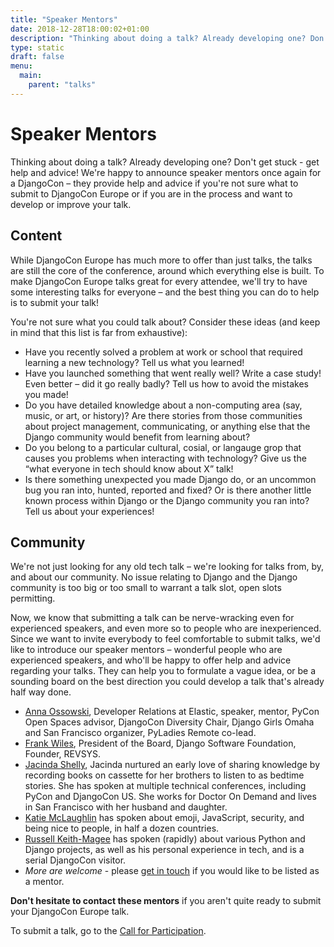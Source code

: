 ```yaml
---
title: "Speaker Mentors"
date: 2018-12-28T18:00:02+01:00
description: "Thinking about doing a talk? Already developing one? Don't get stuck - get help and advice!"
type: static
draft: false
menu:
  main:
    parent: "talks"
---
```


# Speaker Mentors

Thinking about doing a talk? Already developing one? Don't get stuck - get help and advice! We're happy to announce speaker mentors once again for a DjangoCon – they provide help and advice if you're not sure what to submit to DjangoCon Europe or if you are in the process and want to develop or improve your talk.

## Content

While DjangoCon Europe has much more to offer than just talks, the talks are still the core of the conference, around which everything else is built. To make DjangoCon Europe talks great for every attendee, we'll try to have some interesting talks for everyone – and the best thing you can do to help is to submit your talk!

You're not sure what you could talk about? Consider these ideas (and keep in mind that this list is far from exhaustive):

* Have you recently solved a problem at work or school that required learning a new technology? Tell us what you learned!
* Have you launched something that went really well? Write a case study! Even better – did it go really badly? Tell us how to avoid the mistakes you made!
* Do you have detailed knowledge about a non-computing area (say, music, or art, or history)? Are there stories from those communities about project management, communicating, or anything else that the Django community would benefit from learning about?
* Do you belong to a particular cultural, cosial, or langauge grop that causes you problems when interacting with technology? Give us the “what everyone in tech should know about X” talk!
* Is there something unexpected you made Django do, or an uncommon bug you ran into, hunted, reported and fixed? Or is there another little known process within Django or the Django community you ran into? Tell us about your experiences!

## Community

We're not just looking for any old tech talk – we're looking for talks from, by, and about our community. No issue relating to Django and the Django community is too big or too small to warrant a talk slot, open slots permitting.

Now, we know that submitting a talk can be nerve-wracking even for experienced speakers, and even more so to people who are inexperienced. Since we want to invite everybody to feel comfortable to submit talks, we'd like to introduce our speaker mentors – wonderful people who are experienced speakers, and who'll be happy to offer help and advice regarding your talks. They can help you to formulate a vague idea, or be a sounding board on the best direction you could develop a talk that's already half way done.

 * [Anna Ossowski](mailto:annabell.ossowski@gmail.com), Developer Relations at Elastic, speaker, mentor, PyCon Open Spaces advisor, DjangoCon Diversity Chair, Django Girls Omaha and San Francisco organizer, PyLadies Remote co-lead.
 * [Frank Wiles](mailto:frank@revsys.com), President of the Board, Django Software Foundation, Founder, REVSYS.
 * [Jacinda Shelly](mailto:jacinda.shelly@gmail.com), Jacinda nurtured an early love of sharing knowledge by recording books on cassette for her brothers to listen to as bedtime stories. She has spoken at multiple technical conferences, including PyCon and DjangoCon US. She works for Doctor On Demand and lives in San Francisco with her husband and daughter.
 * [Katie McLaughlin](mailto:katie@glasnt.com) has spoken about emoji, JavaScript, security, and being nice to people, in half a dozen countries.
 * [Russell Keith-Magee](mailto:russell@keith-magee.com) has spoken (rapidly) about various Python and Django projects, as well as his personal experience in tech, and is a serial DjangoCon visitor.
 * *More are welcome* - please [get in touch](mailto:content@djangocon.eu) if you would like to be listed as a mentor.

**Don't hesitate to contact these mentors** if you aren't quite ready to submit your DjangoCon Europe talk.

To submit a talk, go to the [Call for Participation](/cfp).
